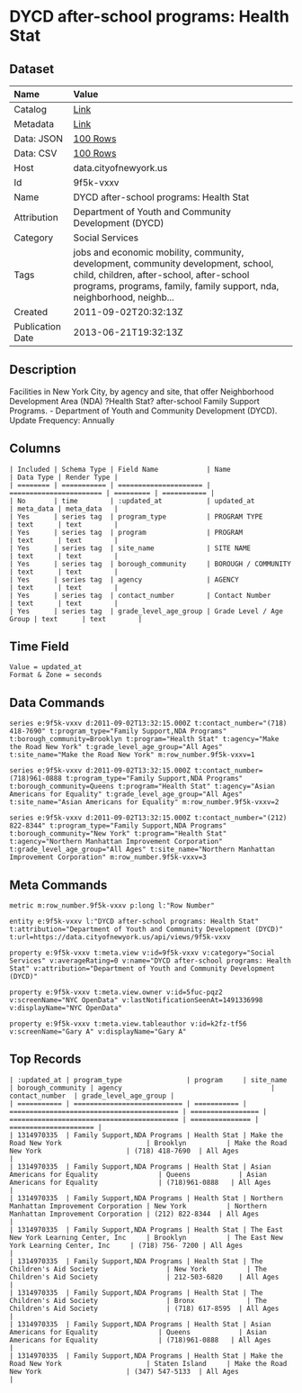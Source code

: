 # DYCD after-school programs: Health Stat

## Dataset

| Name | Value |
| :--- | :---- |
| Catalog | [Link](https://catalog.data.gov/dataset/dycd-after-school-programs-health-stat-83606) |
| Metadata | [Link](https://data.cityofnewyork.us/api/views/9f5k-vxxv) |
| Data: JSON | [100 Rows](https://data.cityofnewyork.us/api/views/9f5k-vxxv/rows.json?max_rows=100) |
| Data: CSV | [100 Rows](https://data.cityofnewyork.us/api/views/9f5k-vxxv/rows.csv?max_rows=100) |
| Host | data.cityofnewyork.us |
| Id | 9f5k-vxxv |
| Name | DYCD after-school programs: Health Stat |
| Attribution | Department of Youth and Community Development (DYCD) |
| Category | Social Services |
| Tags | jobs and economic mobility, community, development, community development, school, child, children, after-school, after-school programs, programs, family, family support, nda, neighborhood, neighb... |
| Created | 2011-09-02T20:32:13Z |
| Publication Date | 2013-06-21T19:32:13Z |

## Description

Facilities in New York City, by agency and site, that offer Neighborhood Development Area (NDA) ?Health Stat? after-school Family Support Programs. - Department of Youth and Community Development (DYCD). 
Update Frequency: Annually

## Columns

```ls
| Included | Schema Type | Field Name            | Name                    | Data Type | Render Type |
| ======== | =========== | ===================== | ======================= | ========= | =========== |
| No       | time        | :updated_at           | updated_at              | meta_data | meta_data   |
| Yes      | series tag  | program_type          | PROGRAM TYPE            | text      | text        |
| Yes      | series tag  | program               | PROGRAM                 | text      | text        |
| Yes      | series tag  | site_name             | SITE NAME               | text      | text        |
| Yes      | series tag  | borough_community     | BOROUGH / COMMUNITY     | text      | text        |
| Yes      | series tag  | agency                | AGENCY                  | text      | text        |
| Yes      | series tag  | contact_number        | Contact Number          | text      | text        |
| Yes      | series tag  | grade_level_age_group | Grade Level / Age Group | text      | text        |
```

## Time Field

```ls
Value = updated_at
Format & Zone = seconds
```

## Data Commands

```ls
series e:9f5k-vxxv d:2011-09-02T13:32:15.000Z t:contact_number="(718) 418-7690" t:program_type="Family Support,NDA Programs" t:borough_community=Brooklyn t:program="Health Stat" t:agency="Make the Road New York" t:grade_level_age_group="All Ages" t:site_name="Make the Road New York" m:row_number.9f5k-vxxv=1

series e:9f5k-vxxv d:2011-09-02T13:32:15.000Z t:contact_number=(718)961-0888 t:program_type="Family Support,NDA Programs" t:borough_community=Queens t:program="Health Stat" t:agency="Asian Americans for Equality" t:grade_level_age_group="All Ages" t:site_name="Asian Americans for Equality" m:row_number.9f5k-vxxv=2

series e:9f5k-vxxv d:2011-09-02T13:32:15.000Z t:contact_number="(212) 822-8344" t:program_type="Family Support,NDA Programs" t:borough_community="New York" t:program="Health Stat" t:agency="Northern Manhattan Improvement Corporation" t:grade_level_age_group="All Ages" t:site_name="Northern Manhattan Improvement Corporation" m:row_number.9f5k-vxxv=3
```

## Meta Commands

```ls
metric m:row_number.9f5k-vxxv p:long l:"Row Number"

entity e:9f5k-vxxv l:"DYCD after-school programs: Health Stat" t:attribution="Department of Youth and Community Development (DYCD)" t:url=https://data.cityofnewyork.us/api/views/9f5k-vxxv

property e:9f5k-vxxv t:meta.view v:id=9f5k-vxxv v:category="Social Services" v:averageRating=0 v:name="DYCD after-school programs: Health Stat" v:attribution="Department of Youth and Community Development (DYCD)"

property e:9f5k-vxxv t:meta.view.owner v:id=5fuc-pqz2 v:screenName="NYC OpenData" v:lastNotificationSeenAt=1491336998 v:displayName="NYC OpenData"

property e:9f5k-vxxv t:meta.view.tableauthor v:id=k2fz-tf56 v:screenName="Gary A" v:displayName="Gary A"
```

## Top Records

```ls
| :updated_at | program_type                | program     | site_name                                  | borough_community | agency                                     | contact_number  | grade_level_age_group | 
| =========== | =========================== | =========== | ========================================== | ================= | ========================================== | =============== | ===================== | 
| 1314970335  | Family Support,NDA Programs | Health Stat | Make the Road New York                     | Brooklyn          | Make the Road New York                     | (718) 418-7690  | All Ages              | 
| 1314970335  | Family Support,NDA Programs | Health Stat | Asian Americans for Equality               | Queens            | Asian Americans for Equality               | (718)961-0888   | All Ages              | 
| 1314970335  | Family Support,NDA Programs | Health Stat | Northern Manhattan Improvement Corporation | New York          | Northern Manhattan Improvement Corporation | (212) 822-8344  | All Ages              | 
| 1314970335  | Family Support,NDA Programs | Health Stat | The East New York Learning Center, Inc     | Brooklyn          | The East New York Learning Center, Inc     | (718) 756- 7200 | All Ages              | 
| 1314970335  | Family Support,NDA Programs | Health Stat | The Children's Aid Society                 | New York          | The Children's Aid Society                 | 212-503-6820    | All Ages              | 
| 1314970335  | Family Support,NDA Programs | Health Stat | The Children's Aid Society                 | Bronx             | The Children's Aid Society                 | (718) 617-8595  | All Ages              | 
| 1314970335  | Family Support,NDA Programs | Health Stat | Asian Americans for Equality               | Queens            | Asian Americans for Equality               | (718)961-0888   | All Ages              | 
| 1314970335  | Family Support,NDA Programs | Health Stat | Make the Road New York                     | Staten Island     | Make the Road New York                     | (347) 547-5133  | All Ages              | 
```